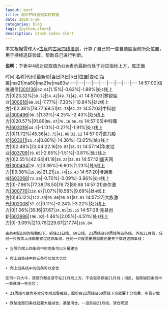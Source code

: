 ```yaml
---
layout: post
title: 股价四线法则实时数据
date: 2020-5-10
categories: blog
tags: [python,stock]
description: stock index alert
---
```



本文根据雪球大v[古泉](https://xueqiu.com/u/7148646888)的[古泉四线法则](https://xueqiu.com/7148646888/130498192)，计算了自己的一些自选股当前所处位置，用于持续追踪验证，帮助自己进行判断。

**说明**：下表中4线对应取值为`红色`表示最新价处于对应指标上方，属正面

时间|名称|代码|最新价|当日|3日|5日|位置|变动|距离|ma21|ma60|ma21w|ma60w
---|---|---|---|---|---|---|---|---
14:57:00|信维通信|[300136](https://xueqiu.com/S/SZ300136)|`62.61`|1.15%|-0.62%|-1.88%|处`4`线上方|0|23.32%|`59.72`|`54.42`|`49.71`|`42.47`
14:57:03|寒锐钴业|[300618](https://xueqiu.com/S/SZ300618)|`69.01`|-7.77%|-7.30%|-10.84%|处`2`线上方|-1|2.38%|78.77|69.51|`61.78`|`62.22`
14:57:03|中科创达|[300496](https://xueqiu.com/S/SZ300496)|`90.5`|1.33%|-4.25%|-2.43%|处`3`线上方|0|20.57%|91.89|`86.47`|`76.16`|`56.45`
14:57:05|中科曙光|[603019](https://xueqiu.com/S/SH603019)|`44.5`|-1.13%|-0.27%|-1.91%|处`3`线上方|0|11.72%|45.36|`43.75`|`41.00`|`32.12`
14:57:07|诺力股份|[603611](https://xueqiu.com/S/SH603611)|`21.45`|0.80%|-14.36%|-13.05%|处`2`线上方|0|2.48%|23.04|22.16|`20.85`|`18.31`
14:57:14|华友钴业|[603799](https://xueqiu.com/S/SH603799)|`39.65`|-2.65%|-1.51%|-3.81%|处`2`线上方|0|2.55%|42.64|41.18|`38.22`|`33.83`
14:57:12|盛天网络|[300494](https://xueqiu.com/S/SZ300494)|`20.31`|3.36%|-6.60%|1.23%|处`3`线上方|1|9.38%|`19.95`|21.21|`18.74`|`15.43`
14:57:20|博通集成|[603068](https://xueqiu.com/S/SH603068)|`73.86`|-0.70%|-0.09%|-3.86%|处`0`线上方|0|-7.96%|77.38|78.50|76.73|89.68
14:57:21|帝尔激光|[300776](https://xueqiu.com/S/SZ300776)|`138.67`|1.07%|10.58%|9.69%|处`4`线上方|0|45.12%|`112.89`|`95.60`|`90.51`|`87.01`
14:57:27|大族激光|[002008](https://xueqiu.com/S/SZ002008)|`37.01`|0.11%|-0.24%|-3.22%|处`2`线上方|0|1.06%|39.16|37.67|`34.85`|`35.15`
14:57:28|兆易创新|[603986](https://xueqiu.com/S/SH603986)|`196.92`|-1.46%|2.05%|-4.51%|处`1`线上方|0|-3.09%|210.76|229.67|217.74|`166.84`

```
古泉4线法则的精髓如下。抓住21日线、60日线、21周线及60周线等四条线，外加21月线，任何一只股票上涨都要穿过这四条线，任何一只股票要想爆雷也要先下穿过这四条线：

+ 当股价爬上四条线中的两条可以少量建仓

+ 爬上四条线中的三条可以加大仓位

+ 爬上四条线中的四条可以全仓

任何一只大牛，其股价都会坚守在21月线上方，不会轻易跌破21月线；相反，每跌破四条线中一条就减一些仓位：

+ 21周线可做为多空分水岭及警戒线，股价在21周线及60周线下方就要十分慎重，多看少做

+ 跌破全部四条线就要大幅减仓，甚至清仓，一旦跌破21月线，清仓观望
```